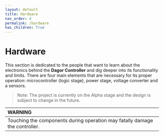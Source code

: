 ```yaml
---
layout: default
title: Hardware
nav_order: 4
permalink: /hardware
has_children: True
---
```


# Hardware

This section is dedicated to the people that want to learn about the electronics behind the **Dagor Controller** and dig deeper into its functionality and limits. There are four main elements that are necessary for its proper operation: microcontroller (logic stage), power stage, voltage converter and a sensors.

>Note: The project is currently on the Alpha stage and the design is subject to change in the future.

|         WARNING          |
|:---------------------------|
| Touching the components during operation may fatally damage the controller.   |
